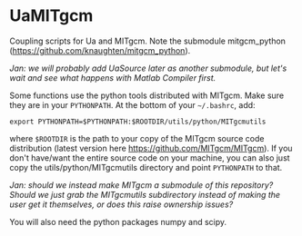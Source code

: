 # UaMITgcm
Coupling scripts for Ua and MITgcm. Note the submodule mitgcm_python (https://github.com/knaughten/mitgcm_python).

*Jan: we will probably add UaSource later as another submodule, but let's wait and see what happens with Matlab Compiler first.*

Some functions use the python tools distributed with MITgcm. Make sure they are in your `PYTHONPATH`. At the bottom of your `~/.bashrc`, add:

```
export PYTHONPATH=$PYTHONPATH:$ROOTDIR/utils/python/MITgcmutils
```

where `$ROOTDIR` is the path to your copy of the MITgcm source code distribution (latest version here https://github.com/MITgcm/MITgcm). If you don't have/want the entire source code on your machine, you can also just copy the utils/python/MITgcmutils directory and point `PYTHONPATH` to that.

*Jan: should we instead make MITgcm a submodule of this repository? Should we just grab the MITgcmutils subdirectory instead of making the user get it themselves, or does this raise ownership issues?*

You will also need the python packages numpy and scipy.

